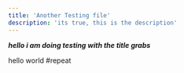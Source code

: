 ```yaml
---
title: 'Another Testing file'
description: 'its true, this is the description'
---
```




**_hello i am doing testing with the title grabs_**

hello world #repeat